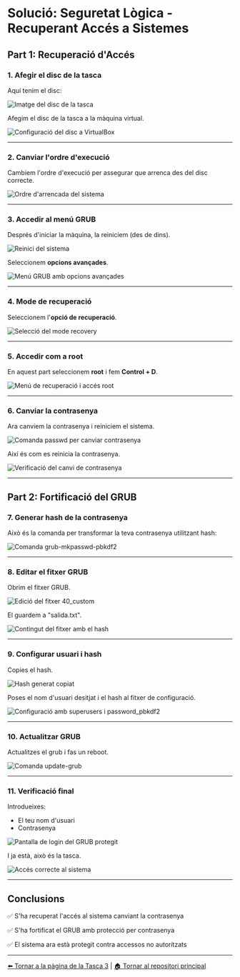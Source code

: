 # Solució: Seguretat Lògica - Recuperant Accés a Sistemes

## Part 1: Recuperació d'Accés

### 1. Afegir el disc de la tasca

Aquí tenim el disc:

![Imatge del disc de la tasca](./img/imatge_disk.png)

Afegim el disc de la tasca a la màquina virtual.

![Configuració del disc a VirtualBox](./img/imatge_1.png)

---

### 2. Canviar l'ordre d'execució

Cambiem l'ordre d'execució per assegurar que arrenca des del disc correcte.

![Ordre d'arrencada del sistema](./img/image_3.png)

---

### 3. Accedir al menú GRUB

Després d'iniciar la màquina, la reiniciem (des de dins).

![Reinici del sistema](./img/imatge_reniciar.png)

Seleccionem **opcions avançades**.

![Menú GRUB amb opcions avançades](./img/image_5.png)

---

### 4. Mode de recuperació

Seleccionem l'**opció de recuperació**.

![Selecció del mode recovery](./img/image_6.png)

---

### 5. Accedir com a root

En aquest part seleccionem **root** i fem **Control + D**.

![Menú de recuperació i accés root](./img/imatge_7.png)

---

### 6. Canviar la contrasenya

Ara canviem la contrasenya i reiniciem el sistema.

![Comanda passwd per canviar contrasenya](./img/imatge_8.png)

Així és com es reinicia la contrasenya.

![Verificació del canvi de contrasenya](./img/imatge_9.png)

---

## Part 2: Fortificació del GRUB

### 7. Generar hash de la contrasenya

Això és la comanda per transformar la teva contrasenya utilitzant hash:

![Comanda grub-mkpasswd-pbkdf2](./img/imatge_11.png)

---

### 8. Editar el fitxer GRUB

Obrim el fitxer GRUB.

![Edició del fitxer 40_custom](./img/image_12.png)

El guardem a "salida.txt".

![Contingut del fitxer amb el hash](./img/image_13.png)

---

### 9. Configurar usuari i hash

Copies el hash.

![Hash generat copiat](./img/image_14.png)

Poses el nom d'usuari desitjat i el hash al fitxer de configuració.

![Configuració amb superusers i password_pbkdf2](./img/imatge_17.png)

---

### 10. Actualitzar GRUB

Actualitzes el grub i fas un reboot.

![Comanda update-grub](./img/image_15.png)

---

### 11. Verificació final

Introdueixes:
- El teu nom d'usuari
- Contrasenya

![Pantalla de login del GRUB protegit](./img/image_16.png)

I ja està, això és la tasca.

![Accés correcte al sistema](./img/image_10.png)

---

## Conclusions

✅ S'ha recuperat l'accés al sistema canviant la contrasenya

✅ S'ha fortificat el GRUB amb protecció per contrasenya

✅ El sistema ara està protegit contra accessos no autoritzats

---

[⬅️ Tornar a la pàgina de la Tasca 3](./README.md) | [🏠 Tornar al repositori principal](../README.md)
